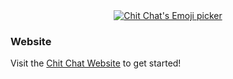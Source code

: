 
<div align="center">
  <a href="https://ngx-chitchat.netlify.app">
    <img src="https://ngx-chitchat.netlify.app/img/library-preview.png" alt="Chit Chat's Emoji picker">
  </a>
</div>

### Website

Visit the [Chit Chat Website](https://ngx-chitchat.netlify.app/docs/getting-started/installation) to get started!
